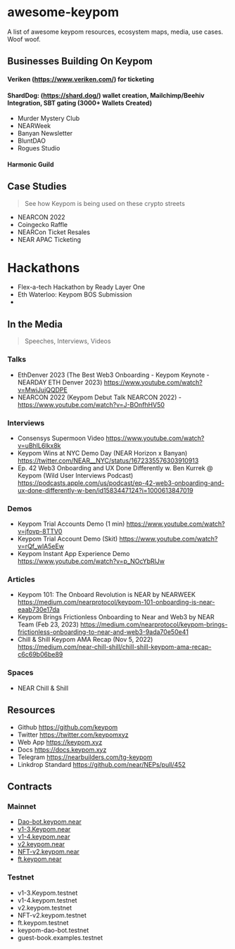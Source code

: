 # awesome-keypom
A list of awesome keypom resources, ecosystem maps, media, use cases. Woof woof. 

## Businesses Building On Keypom
#### Veriken (https://www.veriken.com/) for ticketing
#### ShardDog: (https://shard.dog/) wallet creation, Mailchimp/Beehiv Integration, SBT gating (3000+ Wallets Created)
- Murder Mystery Club
- NEARWeek
- Banyan Newsletter
- BluntDAO
- Rogues Studio

#### Harmonic Guild

## Case Studies
> See how Keypom is being used on these crypto streets
- NEARCON 2022
- Coingecko Raffle 
- NEARCon Ticket Resales
- NEAR APAC Ticketing

# Hackathons
- Flex-a-tech Hackathon by Ready Layer One
- Eth Waterloo: Keypom BOS Submission
- 

## In the Media
> Speeches, Interviews, Videos

### Talks
- EthDenver 2023 (The Best Web3 Onboarding - Keypom Keynote - NEARDAY ETH Denver 2023) https://www.youtube.com/watch?v=MwiJujQQDPE
- NEARCON 2022 (Keypom Debut Talk NEARCON 2022) - https://www.youtube.com/watch?v=J-BOnfhHV50
### Interviews
- Consensys Supermoon Video https://www.youtube.com/watch?v=uBhlL6Ikx8k
- Keypom Wins at NYC Demo Day (NEAR Horizon x Banyan) https://twitter.com/NEAR__NYC/status/1672335576303910913
- Ep. 42 Web3 Onboarding and UX Done Differently w. Ben Kurrek @ Keypom (Wild User Interviews Podcast) https://podcasts.apple.com/us/podcast/ep-42-web3-onboarding-and-ux-done-differently-w-ben/id1583447124?i=1000613847019
### Demos
- Keypom Trial Accounts Demo (1 min) https://www.youtube.com/watch?v=jfovp-8TTV0
- Keypom Trial Account Demo (Skit) https://www.youtube.com/watch?v=rQf_wlA5eEw
- Keypom Instant App Experience Demo https://www.youtube.com/watch?v=p_NOcYbRlJw
### Articles
- Keypom 101: The Onboard Revolution is NEAR by NEARWEEK https://medium.com/nearprotocol/keypom-101-onboarding-is-near-eaab730e17da
- Keypom Brings Frictionless Onboarding to Near and Web3 by NEAR Team (Feb 23, 2023) https://medium.com/nearprotocol/keypom-brings-frictionless-onboarding-to-near-and-web3-9ada70e50e41
- Chill & Shill Keypom AMA Recap (Nov 5, 2022) https://medium.com/near-chill-shill/chill-shill-keypom-ama-recap-c6c69b06be89
### Spaces
- NEAR Chill & Shill 
## Resources
- Github https://github.com/keypom
- Twitter https://twitter.com/keypomxyz
- Web App https://keypom.xyz
- Docs https://docs.keypom.xyz
- Telegram https://nearbuilders.com/tg-keypom
- Linkdrop Standard https://github.com/near/NEPs/pull/452

## Contracts 
### Mainnet



* [Dao-bot.keypom.near](https://nearblocks.io/address/dao-bot.keypom.near)
* [v1-3.Keypom.near](https://nearblocks.io/address/v1-3.keypom.near)
* [v1-4.keypom.near](https://nearblocks.io/address/v1-4.keypom.near)
* [v2.keypom.near](https://nearblocks.io/address/v2.keypom.near)
* [NFT-v2.keypom.near](https://nearblocks.io/address/nft-v2.keypom.near)
* [ft.keypom.near](https://nearblocks.io/address/ft.keypom.near)

### Testnet
* v1-3.Keypom.testnet
* v1-4.keypom.testnet
* v2.keypom.testnet
* NFT-v2.keypom.testnet
* ft.keypom.testnet
* keypom-dao-bot.testnet
* guest-book.examples.testnet 

